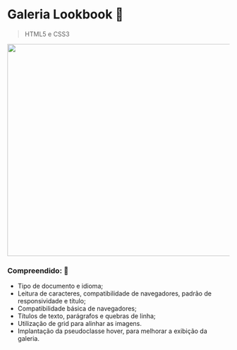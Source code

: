 
# Galeria Lookbook  :page_facing_up:

> HTML5 e CSS3


<div align="center"> 
  <img src=https://github.com/targino-dev/html-css-fundamentos/assets/107009616/8c6911eb-6101-49d9-8d11-0fc5cf17f166" width="660px" height="480px">
</div>


### Compreendido:  🧠
- Tipo de documento e idioma;
- Leitura de caracteres, compatibilidade de navegadores, padrão de responsividade e título;
- Compatibilidade básica de navegadores;
- Títulos de texto, parágrafos e quebras de linha;
- Utilização de grid para alinhar as imagens.
- Implantação da pseudoclasse hover, para melhorar a exibição da galeria.



